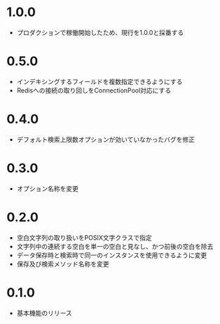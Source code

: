 # 1.0.0

* プロダクションで稼働開始したため、現行を1.0.0と採番する

# 0.5.0

* インデキシングするフィールドを複数指定できるようにする
* Redisへの接続の取り回しをConnectionPool対応にする

# 0.4.0

* デフォルト検索上限数オプションが効いていなかったバグを修正

# 0.3.0

* オプション名称を変更

# 0.2.0

* 空白文字列の取り扱いをPOSIX文字クラスで指定
* 文字列中の連続する空白を単一の空白と見なし、かつ前後の空白を除去
* データ保存時と検索時で同一のインスタンスを使用できるように変更
* 保存及び検索メソッド名称を変更

# 0.1.0

* 基本機能のリリース
